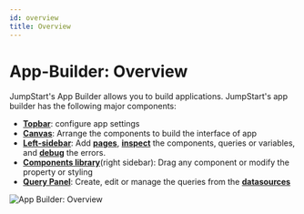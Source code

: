 ```yaml
---
id: overview
title: Overview
---
```


# App-Builder: Overview

JumpStart's App Builder allows you to build applications. JumpStart's app builder has the following major components:

- **[Topbar](/docs/app-builder/topbar)**: configure app settings
- **[Canvas](/docs/app-builder/canvas)**: Arrange the components to build the interface of app
- **[Left-sidebar](/docs/app-builder/left-sidebar)**: Add **[pages](/docs/tutorial/pages)**, **[inspect](/docs/how-to/use-inspector)** the components, queries or variables, and **[debug](#debugger)** the errors.
- **[Components library](/docs/app-builder/components-library)**(right sidebar): Drag any component or modify the property or styling
- **[Query Panel](/docs/app-builder/query-panel)**: Create, edit or manage the queries from the **[datasources](/docs/data-sources/overview)**

<div style={{textAlign: 'center'}}>

<img className="screenshot-full" src="/img/v2-beta/app-builder/appbuilderui2.png" alt="App Builder: Overview"/>

</div>
